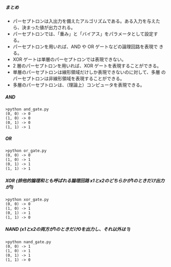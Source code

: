 ##### まとめ

- パーセプトロンは入出力を備えたアルゴリズムである。ある入力を与えた
ら、決まった値が出力される。
- パーセプトロンでは、「重み」と「バイアス」をパラメータとして設定する。
- パーセプトロンを用いれば、AND や OR ゲートなどの論理回路を表現で
きる。
- XOR ゲートは単層のパーセプトロンでは表現できない。
- 2 層のパーセプトロンを用いれば、XOR ゲートを表現することができる。
- 単層のパーセプトロンは線形領域だけしか表現できないのに対して、多層
のパーセプトロンは非線形領域を表現することができる。
- 多層のパーセプトロンは、（理論上）コンピュータを表現できる。

##### AND

```
>python and_gate.py
(0, 0) -> 0
(1, 0) -> 0
(0, 1) -> 0
(1, 1) -> 1
```

##### OR

```
>python or_gate.py
(0, 0) -> 0
(1, 0) -> 1
(0, 1) -> 1
(1, 1) -> 1
```

##### XOR (排他的論理和とも呼ばれる論理回路 x1とx2のどちらかが1のときだけ出力が1)

```
>python xor_gate.py
(0, 0) -> 0
(1, 0) -> 1
(0, 1) -> 1
(1, 1) -> 0
```

##### NAND (x1とx2の両方が1のときだけ0を出力し、それ以外は 1)

```
>python nand_gate.py
(0, 0) -> 1
(1, 0) -> 1
(0, 1) -> 1
(1, 1) -> 0
```
